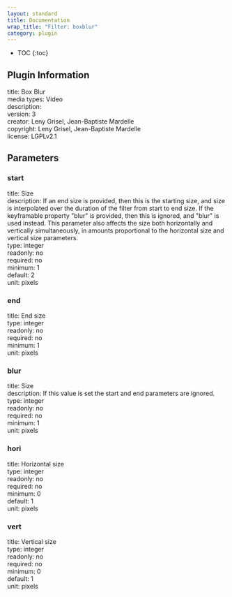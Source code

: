 ```yaml
---
layout: standard
title: Documentation
wrap_title: "Filter: boxblur"
category: plugin
---
```

* TOC
{:toc}

## Plugin Information

title: Box Blur  
media types:
Video  
description:   
version: 3  
creator: Leny Grisel, Jean-Baptiste Mardelle  
copyright: Leny Grisel, Jean-Baptiste Mardelle  
license: LGPLv2.1  

## Parameters

### start

title: Size    
description:
If an end size is provided, then this is the starting size, and size is interpolated over the duration of the filter from start to end size. If the keyframable property &quot;blur&quot; is provided, then this is ignored, and &quot;blur&quot; is used instead. This parameter also affects the size both horizontally and vertically simultaneously, in amounts proportional to the horizontal size and vertical size parameters.  
type: integer  
readonly: no  
required: no  
minimum: 1  
default: 2  
unit: pixels  

### end

title: End size    
type: integer  
readonly: no  
required: no  
minimum: 1  
unit: pixels  

### blur

title: Size    
description:
If this value is set the start and end parameters are ignored.  
type: integer  
readonly: no  
required: no  
minimum: 1  
unit: pixels  

### hori

title: Horizontal size    
type: integer  
readonly: no  
required: no  
minimum: 0  
default: 1  
unit: pixels  

### vert

title: Vertical size    
type: integer  
readonly: no  
required: no  
minimum: 0  
default: 1  
unit: pixels  

